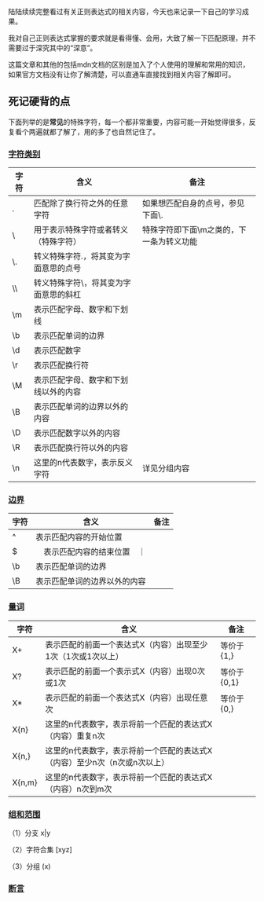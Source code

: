 陆陆续续完整看过有关正则表达式的相关内容，今天也来记录一下自己的学习成果。

我对自己正则表达式掌握的要求就是看得懂、会用，大致了解一下匹配原理，并不需要过于深究其中的“深意”。

这篇文章和其他的包括mdn文档的区别是加入了个人使用的理解和常用的知识，如果官方文档没有让你了解清楚，可以直通车直接找到相关内容了解即可。

## 死记硬背的点

下面列举的是**常见**的特殊字符，每一个都非常重要，内容可能一开始觉得很多，反复看个两遍就都了解了，用的多了也自然记住了。

### [字符类别](https://developer.mozilla.org/en-US/docs/Web/JavaScript/Guide/Regular_Expressions/Character_Classes)

字符 | 含义 | 备注
---------|----------|---------
 . | 匹配除了换行符之外的任意字符 | 如果想匹配自身的点号，参见下面\\.
 \ | 用于表示特殊字符或者转义（特殊字符） | 特殊字符即下面\m之类的，下一条为转义功能
 \\. | 转义特殊字符.，将其变为字面意思的点号 | 
 \\\ | 转义特殊字符\，将其变为字面意思的斜杠 | 
 \m | 表示匹配字母、数字和下划线 | 
 \b | 表示匹配单词的边界 |
 \d | 表示匹配数字 |
 \r | 表示匹配换行符 |
 \M | 表示匹配字母、数字和下划线以外的内容 | 
 \B | 表示匹配单词的边界以外的内容 |
 \D | 表示匹配数字以外的内容 |
 \R | 表示匹配换行符以外的内容 |
 \n | 这里的n代表数字，表示反义字符 | 详见分组内容

### [边界](https://developer.mozilla.org/en-US/docs/Web/JavaScript/Guide/Regular_Expressions/Boundaries)

字符 | 含义 | 备注
---------|----------|---------
 ^ | 表示匹配内容的开始位置 |
 $ |　表示匹配内容的结束位置　｜
 \b | 表示匹配单词的边界 |
 \B | 表示匹配单词的边界以外的内容 |

### [量词](https://developer.mozilla.org/en-US/docs/Web/JavaScript/Guide/Regular_Expressions/Quantifiers)

字符 | 含义 | 备注
---------|----------|---------
 X+ | 表示匹配的前面一个表达式X（内容）出现至少1次（1次或1次以上）| 等价于{1,}
 X? | 表示匹配的前面一个表示式X（内容）出现0次或1次 | 等价于{0,1}
 X* | 表示匹配的前面一个表达式X（内容）出现任意次 | 等价于 {0,}
 X{n} | 这里的n代表数字，表示将前一个匹配的表达式X（内容）重复n次 |
 X{n,} | 这里的n代表数字，表示将前一个匹配的表达式X（内容）至少n次（n次或n次以上） |
 X{n,m} | 这里的n代表数字，表示将前一个匹配的表达式X（内容）n次到m次 |

### [组和范围](https://developer.mozilla.org/en-US/docs/Web/JavaScript/Guide/Regular_Expressions/Groups_and_Ranges)

（1）分支 x|y


（2）字符合集 [xyz]

（3）分组 (x)


 ### [断言](https://developer.mozilla.org/en-US/docs/Web/JavaScript/Guide/Regular_Expressions/Assertions)


 #### 

